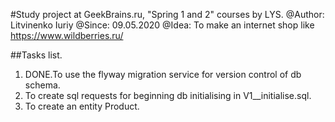 #Study project at GeekBrains.ru, "Spring 1 and 2" courses by LYS.
@Author: Litvinenko Iuriy
@Since: 09.05.2020
@Idea: To make an internet shop like https://www.wildberries.ru/

##Tasks list.
1. DONE.To use the flyway migration service for version control of db schema.
2. To create sql requests for beginning db initialising in V1__initialise.sql.
3. To create an entity Product.
